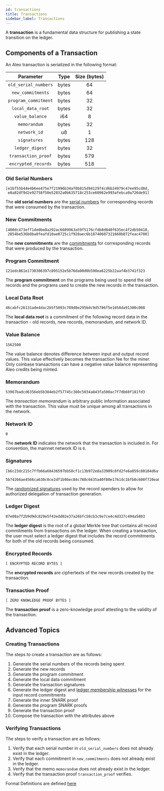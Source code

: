 ```yaml
---
id: transactions
title: Transactions
sidebar_label: Transactions
---
```


A **transaction** is a fundamental data structure for publishing a state transition on the ledger.

## Components of a Transaction

An Aleo transaction is serialized in the following format:

|        Parameter        |                       Type                       | Size (bytes) |
|:-----------------------:|:------------------------------------------------:|:------------:|
|   `old_serial_numbers`  |                     bytes                        |       64     |
|    `new_commitments`    |                     bytes                        |       64     |
|  `program_commitment`   |                     bytes                        |       32     |
|    `local_data_root`    |                     bytes                        |       32     |
|     `value_balance`     |                      i64                         |        8     |
|       `memorandum`      |                     bytes                        |       32     |
|       `network_id`      |                      u8                          |        1     |
|       `signatures`      |                     bytes                        |      128     |
|     `ledger_digest`     |                     bytes                        |       32     |
|   `transaction_proof`   |                     bytes                        |      579     |
|   `encrypted_records`   |                     bytes                        |      518     |

### Old Serial Numbers

```
[e1bf55b44e4b6ee475e7f21996b34af0b815d9412974cd6b24979c47ee95cd8d,
 e8a82df9d2e92758f50e52832a0b635718c253ce60962e993afebca9a726de91]
```

The **old serial numbers** are the [serial numbers](06_glossary.md#record-serial-number) for corresponding records
that were consumed by the transaction.

### New Commitments

```
[400dc473eff14e0be0a292ac6609963a59f5176cfdb8d840f635ec4f2db50410,
 2854be536b8ba0feafd10ae0725c1f920aec6b18740607321660b872feac4700]
```

The **new commitments** are the [commitments](06_glossary.md#record-commitment) for corresponding records that were produced by the transaction.

### Program Commitment

```
121edc861e1730306397c895152e5b76da00d0b598ea6225b22aaf4b3741f323
```

The **program commitment** on the programs being used to spend the old records and the programs used to create the new records in the transaction.

### Local Data Root

```
46cabfc26131ade4dac2b5f5893c789d8e295bdc9d5786f5e1658da91300c008
```

The **local data root** is a commitment of the following record data in the transaction - old records, new records, memorandum, and network ID.

### Value Balance

```
1562500
```

The value balance denotes difference between input and output record values. This value effectively becomes the transaction fee for the miner. 
Only coinbase transactions can have a negative value balance representing Aleo credits being minted.

### Memorandum

```
53967badcd6356eb5b384eb2f57745c380c5034a843fa500ac7f7db60f181fd3
```

The *transaction memorandum* is arbitrary public information associated with the transaction. This value must be unique among all transactions in the network.

### Network ID

```
0
```

The **network ID** indicates the network that the transaction is included in. For convention, the mainnet network ID is `0`.

### Signatures

```
[b6c23dc215c7ffb66a68436597bb50cf1c13b972e8a33909c8fd2fe6a859c80104d6afabbd875ae911818cf76a9a72229cf31cde036d6c33199abc39692b9700,
 5b74266ae4566ca630c0ce2df1b9bec84c788c6635a40f80e1761dc1bfb0c600f720ea0c6d5e9b8a579e6f00ad6ccfdf916b96b1189c1ff470bfb77d10513703]
```

The [randomized signatures](06_glossary.md#randomized-signature) used by the record spenders to allow for authorized delegation of transaction generation.

### Ledger Digest

```
87e08a7f2b9d9dc829e5f43edd02e37a26bfc50cb3c9e7ce4c4d327c494a5803
```

The **ledger digest** is the root of a global Merkle tree that contains all record commitments from transactions on the ledger.
When creating a transaction, the user must select a ledger digest that includes the record commitments for both of the old records being consumed.

### Encrypted Records

```
[ ENCRYPTED RECORD BYTES ]
```

The **encrypted records** are ciphertexts of the new records created by the transaction.

### Transaction Proof

```
[ ZERO KNOWLEDGE PROOF BYTES ]
```

The **transaction proof** is a zero-knowledge proof attesting to the validity of the transaction.

## Advanced Topics

### Creating Transactions

The steps to create a transaction are as follows:

1. Generate the serial numbers of the records being spent
2. Generate the new records
3. Generate the program commitment
4. Generate the local data commitment
5. Generate the transaction signatures
6. Generate the ledger digest and [ledger membership witnesses](06_glossary.md#ledger-membership-witness) for the input record commitments 
7. Generate the inner SNARK proof
8. Generate the program SNARK proofs
9. Generate the transaction proof
10. Compose the transaction with the attributes above


### Verifying Transactions

The steps to verify a transaction are as follows:

1. Verify that each serial number in `old_serial_numbers` does not already exist in the ledger.
2. Verify that each commitment in `new_commitments` does not already exist in the ledger.
3. Verify that the memo `memorandum` does not already exist in the ledger.
4. Verify that the transaction proof `transaction_proof` verifies.


Formal Definitions are defined [here]()